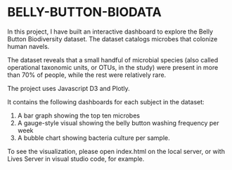 # BELLY-BUTTON-BIODATA

In this project, I have built an interactive dashboard to explore the Belly Button Biodiversity dataset.  The dataset catalogs microbes that colonize human navels.

The dataset reveals that a small handful of microbial species (also called operational taxonomic units, or OTUs, in the study) were present in more than 70% of people, while the rest were relatively rare.

The project uses Javascript D3 and Plotly.
 
It contains the following dashboards for each subject in the dataset: 

1. A bar graph showing the top ten microbes
2. A gauge-style visual showing the belly button washing frequency per week
3. A bubble chart showing bacteria culture per sample.  

To see the visualization, please open index.html on the local server, or with Lives Server in visual studio code, for example.